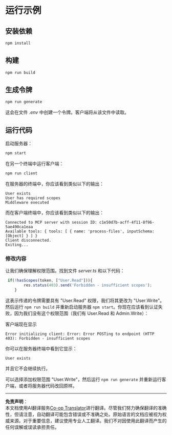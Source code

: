 <!--
CO_OP_TRANSLATOR_METADATA:
{
  "original_hash": "3880d89fa60abc699e1a17a82ae514ef",
  "translation_date": "2025-10-07T01:20:47+00:00",
  "source_file": "03-GettingStarted/11-simple-auth/solution/typescript/README.md",
  "language_code": "zh"
}
-->
# 运行示例

## 安装依赖

```sh
npm install
```

## 构建

```sh
npm run build
```

## 生成令牌

```sh
npm run generate
```

这会在文件 *.env* 中创建一个令牌。客户端将从该文件中读取。

## 运行代码

启动服务器：

```sh
npm start
```

在另一个终端中运行客户端：

```sh
npm run client
```

在服务器的终端中，你应该看到类似以下的输出：

```text
User exists
User has required scopes
Middleware executed
```

而在客户端终端中，你应该看到类似以下的输出：

```text
Connected to MCP server with session ID: c1e50d7b-acff-4f11-8f96-5ae490ca1eaa
Available tools: { tools: [ { name: 'process-files', inputSchema: [Object] } ] }
Client disconnected.
Exiting...
```

### 修改内容

让我们确保理解权限范围。找到文件 *server.ts* 和以下代码：

```typescript
 if(!hasScopes(token, ["User.Read"])){
        res.status(403).send('Forbidden - insufficient scopes');
    }
```

这表示传递的令牌需要具有 "User.Read" 权限，我们将其更改为 "User.Write"。然后运行 `npm run build` 并重新启动服务器 `npm start`。你现在应该看到认证失败，因为我们没有这个权限范围（我们有 User.Read 和 Admin.Write）：

客户端现在显示

```text
Error initializing client: Error: Error POSTing to endpoint (HTTP 403): Forbidden - insufficient scopes
```

你可以在服务器终端中看到它显示：

```text
User exists
```

并且它不会继续执行。

可以选择添加权限范围 "User.Write"，然后运行 `npm run generate` 并重新运行客户端，或者将服务器代码改回原样。

---

**免责声明**：  
本文档使用AI翻译服务[Co-op Translator](https://github.com/Azure/co-op-translator)进行翻译。尽管我们努力确保翻译的准确性，但请注意，自动翻译可能包含错误或不准确之处。原始语言的文档应被视为权威来源。对于重要信息，建议使用专业人工翻译。我们不对因使用此翻译而产生的任何误解或误读承担责任。